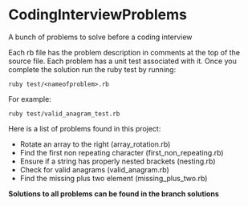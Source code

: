 # CodingInterviewProblems
A bunch of problems to solve before a coding interview

Each rb file has the problem description in comments at the top of the source file. Each problem has a unit test
associated with it. Once you complete the solution run the ruby test by running:

`ruby test/<nameofproblem>.rb` 

For example:

`ruby test/valid_anagram_test.rb`

Here is a list of problems found in this project:
* Rotate an array to the right (array_rotation.rb)
* Find the first non repeating character (first_non_repeating.rb)
* Ensure if a string has properly nested brackets (nesting.rb)
* Check for valid anagrams (valid_anagram.rb)
* Find the missing plus two element (missing_plus_two.rb)

**Solutions to all problems can be found in the branch solutions**
